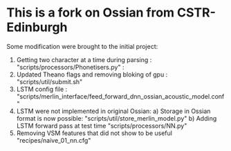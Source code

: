 
# This is a fork on Ossian from CSTR-Edinburgh

Some modification were brought to the initial project:
1) Getting two character at a time during parsing :
"scripts/processors/Phonetisers.py" :
2) Updated Theano flags and removing bloking of gpu :
"scripts/util/submit.sh" 
3) LSTM config file :
"scripts/merlin_interface/feed_forward_dnn_ossian_acoustic_model.conf" 
4) LSTM were not implemented in original Ossian:
   a) Storage in Ossian format is now possible:
   "scripts/util/store_merlin_model.py" 
   b) Adding LSTM forward pass at test time
   "scripts/processors/NN.py"
5) Removing VSM features that did not show to be useful
"recipes/naive_01_nn.cfg" 


